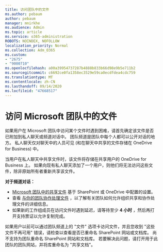 ```yaml
---
title: 访问团队中的文件
ms.author: pebaum
author: pebaum
manager: mnirkhe
ms.audience: Admin
ms.topic: article
ms.service: o365-administration
ROBOTS: NOINDEX, NOFOLLOW
localization_priority: Normal
ms.collection: Adm_O365
ms.custom:
- "2675"
- "9000710"
ms.openlocfilehash: a00a39954737287b4888b833b66d98e9b5e711b2
ms.sourcegitcommit: c6692ce0fa1358ec3529e59ca0ecdfdea4cdc759
ms.translationtype: MT
ms.contentlocale: zh-CN
ms.lasthandoff: 09/14/2020
ms.locfileid: "47668517"
---
```

# <a name="accessing-files-in-microsoft-teams"></a>访问 Microsoft 团队中的文件

如果用户在 Microsoft 团队中访问某个文件时遇到困难，请首先确定该文件是否已附加到私人聊天或频道对话中。 团队频道是团队中每个人都可以公开对话的地方。 私人聊天仅对聊天中的人员可见 (和在聊天中共享的文件存储在 OneDrive for Business) 中。

当用户在私人聊天中共享文件时，该文件将存储在共享用户的 OneDrive for Business 上。 如果向现有私人聊天添加了一个用户，则他们将无法访问这些文件，除非原始所有者重新共享该文件。    

**对于频道对话：**

- [Microsoft 团队中的共享文件](https://docs.microsoft.com/MicrosoftTeams/sharing-files-in-teams) 基于 SharePoint 或 OneDrive 中配置的设置。 
- 查看 [与你的团队协作处理文件](https://support.office.com/article/Collaborate-on-files-with-your-Team-9b200289-dbac-4823-85bd-628a5c7bb0ae) ，以了解有关团队如何允许组织共享和协作处理文件的详细信息。 
- 如果新的工作组成员在访问文件时遇到延迟，请等待至少 **4 小时** ，然后再打开支持票证以允许复制完成。 

如果用户以前可以通过团队频道上的 "文件" 选项卡访问文件，并且您收到 "这些文件不再可用" 错误，请检查以查看是否已重命名 SharePoint 网站或文档库。 尚不支持为团队重命名 SharePoint 网站和文档库。 若要解决此问题，请打开用于此团队的团队网站，并将库重命名为 "共享文档"。